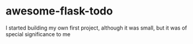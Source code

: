 # awesome-flask-todo
I started building my own first project, although it was small, but it was of special significance to me
